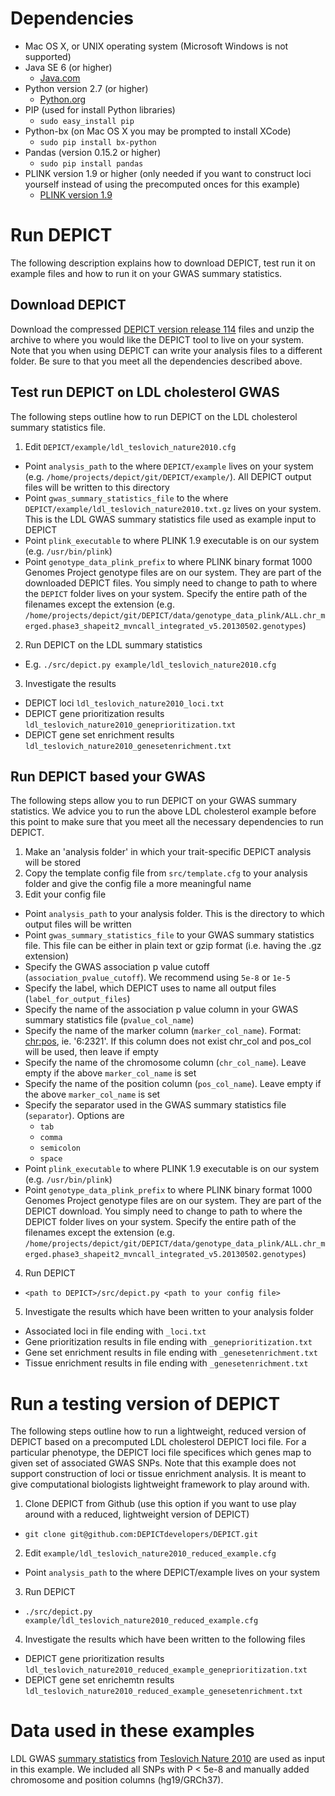 # Dependencies
* Mac OS X, or UNIX operating system (Microsoft Windows is not supported)
* Java SE 6 (or higher)
  * [Java.com](https://www.java.com/en/download/)
* Python version 2.7 (or higher)
  * [Python.org](https://www.python.org/downloads/)
* PIP (used for install Python libraries)
  * `sudo easy_install pip` 
* Python-bx (on Mac OS X you may be prompted to install XCode)
  * `sudo pip install bx-python`   
* Pandas (version 0.15.2 or higher)
  * `sudo pip install pandas`
* PLINK version 1.9 or higher (only needed if you want to construct loci yourself instead of using the precomputed onces for this example)
  * [PLINK version 1.9](https://www.cog-genomics.org/plink2/) 


# Run DEPICT
The following description explains how to download DEPICT, test run it on example files and how to run it on your GWAS summary statistics.


## Download DEPICT
Download the compressed [DEPICT version release 114](http://www.broadinstitute.org/mpg/depict/depict_download/bundles/DEPICT_rel114.tar.gz) files and unzip the archive to where you would like the DEPICT tool to live on your system. Note that you when using DEPICT can write your analysis files to a different folder.  Be sure to that you meet all the dependencies described above.


## Test run DEPICT on LDL cholesterol GWAS
The following steps outline how to run DEPICT on the LDL cholesterol summary statistics file.

1. Edit `DEPICT/example/ldl_teslovich_nature2010.cfg`
  * Point `analysis_path` to the where `DEPICT/example` lives on your system (e.g. `/home/projects/depict/git/DEPICT/example/`).  All DEPICT output files will be written to this directory
  * Point `gwas_summary_statistics_file` to the where `DEPICT/example/ldl_teslovich_nature2010.txt.gz` lives on your system.  This is the LDL GWAS summary statistics file used as example input to DEPICT
  * Point `plink_executable` to where PLINK 1.9 executable is on our system (e.g. `/usr/bin/plink`)
  * Point `genotype_data_plink_prefix` to where PLINK binary format 1000 Genomes Project genotype files are on our system. They are part of the downloaded DEPICT files.  You simply need to change to path to where the `DEPICT` folder lives on your system.  Specify the entire path of the filenames except the extension (e.g. `/home/projects/depict/git/DEPICT/data/genotype_data_plink/ALL.chr_merged.phase3_shapeit2_mvncall_integrated_v5.20130502.genotypes`)
2. Run DEPICT on the LDL summary statistics
  * E.g. `./src/depict.py example/ldl_teslovich_nature2010.cfg`
3. Investigate the results
  * DEPICT loci `ldl_teslovich_nature2010_loci.txt`
  * DEPICT gene prioritization results `ldl_teslovich_nature2010_geneprioritization.txt`
  * DEPICT gene set enrichment results `ldl_teslovich_nature2010_genesetenrichment.txt`


## Run DEPICT based your GWAS
The following steps allow you to run DEPICT on your GWAS summary statistics. We advice you to run the above LDL cholesterol example before this point to make sure that you meet all the necessary dependencies to run DEPICT.

1. Make an 'analysis folder' in which your trait-specific DEPICT analysis will be stored
2. Copy the template config file from `src/template.cfg` to your analysis folder and give the config file a more meaningful name
3. Edit your config file
  * Point `analysis_path` to your analysis folder.  This is the directory to which output files will be written
  * Point `gwas_summary_statistics_file` to your GWAS summary statistics file.  This file can be either in plain text or gzip format (i.e. having the .gz extension)
  * Specify the GWAS association p value cutoff (`association_pvalue_cutoff`). We recommend using `5e-8` or `1e-5`
  * Specify the label, which DEPICT uses to name all output files (`label_for_output_files`)
  * Specify the name of the association p value column in your GWAS summary statistics file (`pvalue_col_name`)
  * Specify the name of the marker column (`marker_col_name`). Format: <chr:pos>, ie. '6:2321'.  If this column does not exist chr_col and pos_col will be used, then leave if empty
  * Specify the name of the chromosome column (`chr_col_name`).  Leave empty if the above `marker_col_name` is set
  * Specify the name of the position column (`pos_col_name`).  Leave empty if the above `marker_col_name` is set
  * Specify the separator used in the GWAS summary statistics file (`separator`). Options are
    * `tab`
    * `comma`
    * `semicolon`
    * `space`
  * Point `plink_executable` to where PLINK 1.9 executable is on our system (e.g. `/usr/bin/plink`)
  * Point `genotype_data_plink_prefix` to where PLINK binary format 1000 Genomes Project genotype files are on our system. They are part of the DEPICT download. You simply need to change to path to where the DEPICT folder lives on your system.  Specify the entire path of the filenames except the extension (e.g. `/home/projects/depict/git/DEPICT/data/genotype_data_plink/ALL.chr_merged.phase3_shapeit2_mvncall_integrated_v5.20130502.genotypes`)
4. Run DEPICT
  * `<path to DEPICT>/src/depict.py <path to your config file>`
5. Investigate the results which have been written to your analysis folder
  * Associated loci in file ending with `_loci.txt`
  * Gene prioritization results  in file ending with `_geneprioritization.txt`
  * Gene set enrichment results  in file ending with `_genesetenrichment.txt`
  * Tissue enrichment results in file ending with `_genesetenrichment.txt`


# Run a testing version of DEPICT
The following steps outline how to run a lightweight, reduced version of DEPICT based on a precomputed LDL cholesterol DEPICT loci file.  For a particular phenotype, the DEPICT loci file specifices which genes map to given set of associated GWAS SNPs.  Note that this example does not support construction of loci or tissue enrichment analysis.  It is meant to give computational biologists lightweight framework to play around with.

1. Clone DEPICT from Github (use this option if you want to use play around with a reduced, lightweight version of DEPICT)
  * `git clone git@github.com:DEPICTdevelopers/DEPICT.git`
2. Edit `example/ldl_teslovich_nature2010_reduced_example.cfg` 
  * Point `analysis_path` to the where DEPICT/example lives on your system
3. Run DEPICT 
  * `./src/depict.py example/ldl_teslovich_nature2010_reduced_example.cfg`
4. Investigate the results which have been written to the following files
  * DEPICT gene prioritization results `ldl_teslovich_nature2010_reduced_example_geneprioritization.txt`
  * DEPICT gene set enrichemtn results `ldl_teslovich_nature2010_reduced_example_genesetenrichment.txt`


# Data used in these examples

LDL GWAS [summary statistics](http://csg.sph.umich.edu/abecasis/public/lipids2010/) from [Teslovich Nature 2010](http://www.nature.com/nature/journal/v466/n7307/full/nature09270.html) are used as input in this example. We included all SNPs with P < 5e-8 and manually added chromosome and position columns (hg19/GRCh37).


